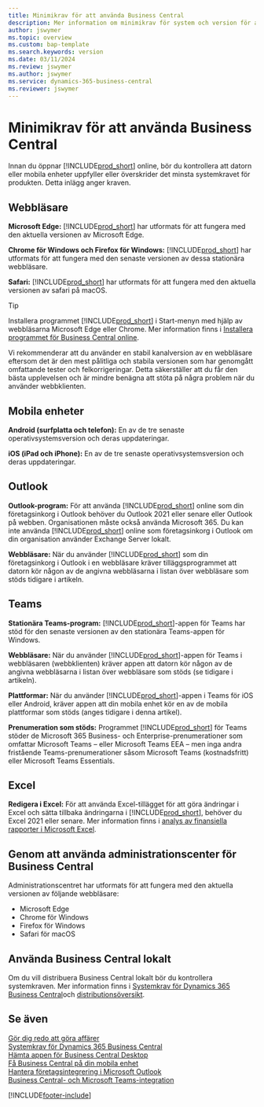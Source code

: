 ```yaml
---
title: Minimikrav för att använda Business Central
description: Mer information om minimikrav för system och version för att använda Business Central online som anges nedan.
author: jswymer
ms.topic: overview
ms.custom: bap-template
ms.search.keywords: version
ms.date: 03/11/2024
ms.review: jswymer
ms.author: jswymer
ms.service: dynamics-365-business-central
ms.reviewer: jswymer
---
```

# Minimikrav för att använda Business Central

Innan du öppnar [!INCLUDE[prod_short](includes/prod_short.md)] online, bör du kontrollera att datorn eller mobila enheter uppfyller eller överskrider det minsta systemkravet för produkten. Detta inlägg anger kraven.  

## Webbläsare

**Microsoft Edge:** [!INCLUDE[prod_short](includes/prod_short.md)] har utformats för att fungera med den aktuella versionen av Microsoft Edge.
  
**Chrome för Windows och Firefox för Windows:** [!INCLUDE[prod_short](includes/prod_short.md)] har utformats för att fungera med den senaste versionen av dessa stationära webbläsare.
 
**Safari:** [!INCLUDE[prod_short](includes/prod_short.md)] har utformats för att fungera med den aktuella versionen av safari på macOS.  

> [!TIP]
> Installera programmet [!INCLUDE[prod_short](includes/prod_short.md)] i Start-menyn med hjälp av webbläsarna Microsoft Edge eller Chrome. Mer information finns i [Installera programmet för Business Central online](/dynamics365/business-central/install-desktop-app#install-the-app-for-business-central-online).

Vi rekommenderar att du använder en stabil kanalversion av en webbläsare eftersom det är den mest pålitliga och stabila versionen som har genomgått omfattande tester och felkorrigeringar. Detta säkerställer att du får den bästa upplevelsen och är mindre benägna att stöta på några problem när du använder webbklienten.

## Mobila enheter

**Android (surfplatta och telefon):** En av de tre senaste operativsystemsversion och deras uppdateringar.

**iOS (iPad och iPhone):** En av de tre senaste operativsystemsversion och deras uppdateringar.

## Outlook

**Outlook-program:** För att använda [!INCLUDE[prod_short](includes/prod_short.md)] online som din företagsinkorg i Outlook behöver du Outlook 2021 eller senare eller Outlook på webben. Organisationen måste också använda Microsoft 365. Du kan inte använda [!INCLUDE[prod_short](includes/prod_short.md)] online som företagsinkorg i Outlook om din organisation använder Exchange Server lokalt. 

**Webbläsare:** När du använder [!INCLUDE[prod_short](includes/prod_short.md)] som din företagsinkorg i Outlook i en webbläsare kräver tilläggsprogrammet att datorn kör någon av de angivna webbläsarna i listan över webbläsare som stöds tidigare i artikeln. 

## Teams

**Stationära Teams-program:** [!INCLUDE[prod_short](includes/prod_short.md)]-appen för Teams har stöd för den senaste versionen av den stationära Teams-appen för Windows. 

**Webbläsare:** När du använder [!INCLUDE[prod_short](includes/prod_short.md)]-appen för Teams i webbläsaren (webbklienten) kräver appen att datorn kör någon av de angivna webbläsarna i listan över webbläsare som stöds (se tidigare i artikeln). 

**Plattformar:** När du använder [!INCLUDE[prod_short](includes/prod_short.md)]-appen i Teams för iOS eller Android, kräver appen att din mobila enhet kör en av de mobila plattformar som stöds (anges tidigare i denna artikel).

**Prenumeration som stöds:** Programmet [!INCLUDE[prod_short](includes/prod_short.md)] för Teams stöder de Microsoft 365 Business- och Enterprise-prenumerationer som omfattar Microsoft Teams – eller Microsoft Teams EEA – men inga andra fristående Teams-prenumerationer såsom Microsoft Teams (kostnadsfritt) eller Microsoft Teams Essentials.

## Excel

**Redigera i Excel:** För att använda Excel-tillägget för att göra ändringar i Excel och sätta tillbaka ändringarna i [!INCLUDE[prod_short](includes/prod_short.md)], behöver du Excel 2021 eller senare. Mer information finns i [analys av finansiella rapporter i Microsoft Excel](finance-analyze-excel.md).  

## <a name="TAC"></a> Genom att använda administrationscenter för Business Central

Administrationscentret har utformats för att fungera med den aktuella versionen av följande webbläsare:

- Microsoft Edge
- Chrome för Windows
- Firefox för Windows
- Safari för macOS

## Använda Business Central lokalt

Om du vill distribuera Business Central lokalt bör du kontrollera systemkraven. Mer information finns i [Systemkrav för Dynamics 365 Business Central](/dynamics365/business-central/dev-itpro/deployment/system-requirements-business-central-v23)och [distributionsöversikt](/dynamics365/business-central/dev-itpro/deployment/deployment).  

## Se även

[Gör dig redo att göra affärer](ui-get-ready-business.md)  
[Systemkrav för Dynamics 365 Business Central](/dynamics365/business-central/dev-itpro/deployment/system-requirements-business-central-v23)  
[Hämta appen för Business Central Desktop](install-desktop-app.md)  
[Få Business Central på din mobila enhet](install-mobile-app.md)  
[Hantera företagsintegrering i Microsoft Outlook](admin-outlook.md)  
[Business Central- och Microsoft Teams-integration](across-teams-overview.md)  

[!INCLUDE[footer-include](includes/footer-banner.md)]
